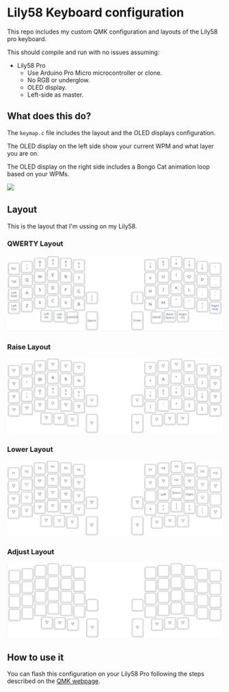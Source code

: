 # Lily58 Keyboard configuration

This repo includes my custom QMK configuration and layouts of the Lily58 pro keyboard.

This should compile and run with no issues assuming:
* Lily58 Pro
  * Use Arduino Pro Micro microcontroller or clone.
  * No RGB or underglow.
  * OLED display.
  * Left-side as master.

## What does this do?

The `keymap.c` file includes the layout and the OLED displays configuration.

The OLED display on the left side show your current WPM and what layer you are on.

The OLED display on the right side includes a Bongo Cat animation loop based on your WPMs.

![](https://media.giphy.com/media/sthmCnCpfr8M8jtTQy/giphy.gif)

## Layout
This is the layout that I'm ussing on my Lily58.

### QWERTY Layout

![Qwerty](./Layout/qwerty.png)

### Raise Layout

![Raise](./Layout/raise.png)

### Lower Layout

![Lower](./Layout/lower.png)

### Adjust Layout

![Adjust](./Layout/adjust.png)

## How to use it

You can flash this configuration on your Lily58 Pro following the steps described on the [QMK webpage](https://docs.qmk.fm/#/).